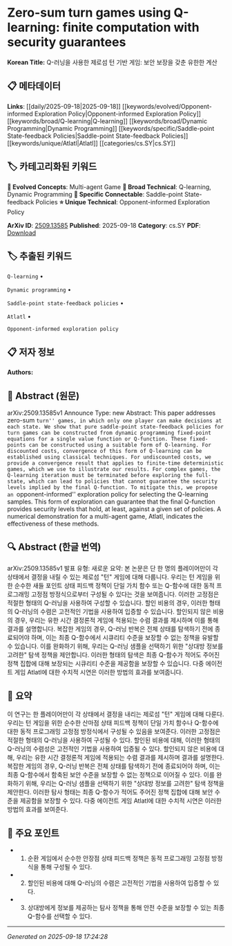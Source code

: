 
# Zero-sum turn games using Q-learning: finite computation with security guarantees

**Korean Title:** Q-러닝을 사용한 제로섬 턴 기반 게임: 보안 보장을 갖춘 유한한 계산

## 📋 메타데이터

**Links**: [[daily/2025-09-18|2025-09-18]] [[keywords/evolved/Opponent-informed Exploration Policy|Opponent-informed Exploration Policy]] [[keywords/broad/Q-learning|Q-learning]] [[keywords/broad/Dynamic Programming|Dynamic Programming]] [[keywords/specific/Saddle-point State-feedback Policies|Saddle-point State-feedback Policies]] [[keywords/unique/Atlatl|Atlatl]] [[categories/cs.SY|cs.SY]]

## 🏷️ 카테고리화된 키워드
**🚀 Evolved Concepts**: Multi-agent Game
**🔬 Broad Technical**: Q-learning, Dynamic Programming
**🔗 Specific Connectable**: Saddle-point State-feedback Policies
**⭐ Unique Technical**: Opponent-informed Exploration Policy

**ArXiv ID**: [2509.13585](https://arxiv.org/abs/2509.13585)
**Published**: 2025-09-18
**Category**: cs.SY
**PDF**: [Download](https://arxiv.org/pdf/2509.13585.pdf)


## 🏷️ 추출된 키워드



`Q-learning` • 

`Dynamic programming` • 

`Saddle-point state-feedback policies` • 

`Atlatl` • 

`Opponent-informed exploration policy`



## 📋 저자 정보

**Authors:** 

## 📄 Abstract (원문)

arXiv:2509.13585v1 Announce Type: new 
Abstract: This paper addresses zero-sum ``turn'' games, in which only one player can make decisions at each state. We show that pure saddle-point state-feedback policies for turn games can be constructed from dynamic programming fixed-point equations for a single value function or Q-function. These fixed-points can be constructed using a suitable form of Q-learning. For discounted costs, convergence of this form of Q-learning can be established using classical techniques. For undiscounted costs, we provide a convergence result that applies to finite-time deterministic games, which we use to illustrate our results. For complex games, the Q-learning iteration must be terminated before exploring the full-state, which can lead to policies that cannot guarantee the security levels implied by the final Q-function. To mitigate this, we propose an ``opponent-informed'' exploration policy for selecting the Q-learning samples. This form of exploration can guarantee that the final Q-function provides security levels that hold, at least, against a given set of policies. A numerical demonstration for a multi-agent game, Atlatl, indicates the effectiveness of these methods.

## 🔍 Abstract (한글 번역)

arXiv:2509.13585v1 발표 유형: 새로운
요약: 본 논문은 단 한 명의 플레이어만이 각 상태에서 결정을 내릴 수 있는 제로섬 "턴" 게임에 대해 다룹니다. 우리는 턴 게임을 위한 순수한 새들 포인트 상태 피드백 정책이 단일 가치 함수 또는 Q-함수에 대한 동적 프로그래밍 고정점 방정식으로부터 구성될 수 있다는 것을 보여줍니다. 이러한 고정점은 적절한 형태의 Q-러닝을 사용하여 구성할 수 있습니다. 할인 비용의 경우, 이러한 형태의 Q-러닝의 수렴은 고전적인 기법을 사용하여 입증할 수 있습니다. 할인되지 않은 비용의 경우, 우리는 유한 시간 결정론적 게임에 적용되는 수렴 결과를 제시하며 이를 통해 결과를 설명합니다. 복잡한 게임의 경우, Q-러닝 반복은 전체 상태를 탐색하기 전에 종료되어야 하며, 이는 최종 Q-함수에서 시큐리티 수준을 보장할 수 없는 정책을 유발할 수 있습니다. 이를 완화하기 위해, 우리는 Q-러닝 샘플을 선택하기 위한 "상대방 정보를 고려한" 탐색 정책을 제안합니다. 이러한 형태의 탐색은 최종 Q-함수가 적어도 주어진 정책 집합에 대해 보장되는 시큐리티 수준을 제공함을 보장할 수 있습니다. 다중 에이전트 게임 Atlatl에 대한 수치적 시연은 이러한 방법의 효과를 보여줍니다.

## 📝 요약

이 연구는 한 플레이어만이 각 상태에서 결정을 내리는 제로섬 "턴" 게임에 대해 다룬다. 우리는 턴 게임을 위한 순수한 산마점 상태 피드백 정책이 단일 가치 함수나 Q-함수에 대한 동적 프로그래밍 고정점 방정식에서 구성될 수 있음을 보여준다. 이러한 고정점은 적절한 형태의 Q-러닝을 사용하여 구성될 수 있다. 할인된 비용에 대해, 이러한 형태의 Q-러닝의 수렴성은 고전적인 기법을 사용하여 입증될 수 있다. 할인되지 않은 비용에 대해, 우리는 유한 시간 결정론적 게임에 적용되는 수렴 결과를 제시하며 결과를 설명한다. 복잡한 게임의 경우, Q-러닝 반복은 전체 상태를 탐색하기 전에 종료되어야 하며, 이는 최종 Q-함수에서 함축된 보안 수준을 보장할 수 없는 정책으로 이어질 수 있다. 이를 완화하기 위해, 우리는 Q-러닝 샘플을 선택하기 위한 "상대방 정보를 고려한" 탐색 정책을 제안한다. 이러한 탐사 형태는 최종 Q-함수가 적어도 주어진 정책 집합에 대해 보안 수준을 제공함을 보장할 수 있다. 다중 에이전트 게임 Atlatl에 대한 수치적 시연은 이러한 방법의 효과를 보여준다.

## 🎯 주요 포인트


- 1. 순환 게임에서 순수한 안장점 상태 피드백 정책은 동적 프로그래밍 고정점 방정식을 통해 구성될 수 있다.

- 2. 할인된 비용에 대해 Q-러닝의 수렴은 고전적인 기법을 사용하여 입증할 수 있다.

- 3. 상대방에게 정보를 제공하는 탐사 정책을 통해 안전 수준을 보장할 수 있는 최종 Q-함수를 선택할 수 있다.


---

*Generated on 2025-09-18 17:24:28*